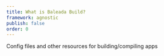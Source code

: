 ```yaml
---
title: What is Baleada Build?
framework: agnostic
publish: false
order: 0
---
```


Config files and other resources for building/compiling apps
